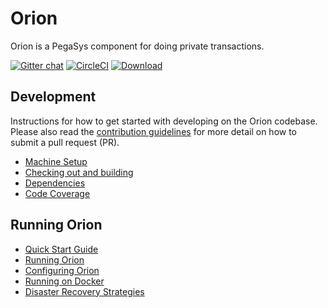 # Orion
Orion is a PegaSys component for doing private transactions.

[![Gitter chat](https://badges.gitter.im/ConsenSys/orion.png)](https://gitter.im/ConsenSys/orion)
[![CircleCI](https://circleci.com/gh/ConsenSys/orion.svg?style=shield&circle-token=5f92fd966a971e60e57f53f2257fe5dda0fcf52c)](https://circleci.com/gh/ConsenSys/orion)
[![Download](https://api.bintray.com/packages/consensys/binaries/orion/images/download.svg)](https://bintray.com/consensys/binaries/orion/_latestVersion)

## Development
Instructions for how to get started with developing on the Orion codebase. Please also read the 
[contribution guidelines](CONTRIBUTING.md) for more detail on how to submit a pull request (PR).

* [Machine Setup](documentation/development/machine_setup.md)
* [Checking out and building](documentation/development/building.md)
* [Dependencies](documentation/development/dependencies.md)
* [Code Coverage](documentation/development/code-coverage.md)

## Running Orion

* [Quick Start Guide](documentation/development/quick_start.md)
* [Running Orion](documentation/install/running.md)
* [Configuring Orion](documentation/install/configure.md)
* [Running on Docker](documentation/install/docker.md)
* [Disaster Recovery Strategies](documentation/install/disaster_recovery.md)
